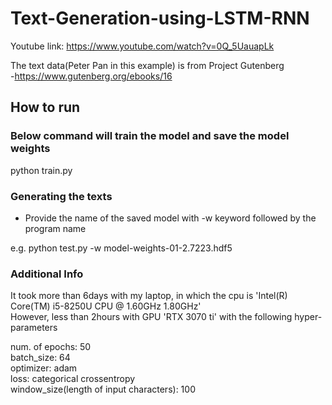 # Text-Generation-using-LSTM-RNN
Youtube link: https://www.youtube.com/watch?v=0Q_5UauapLk <br />

The text data(Peter Pan in this example) is from Project Gutenberg <br />
-https://www.gutenberg.org/ebooks/16

<h2>How to run</h2>

<h3>Below command will train the model and save the model weights</h3>
python train.py

<h3>Generating the texts</h3>
<ul>
  <li>Provide the name of the saved model with -w keyword followed by the program name </li>
</ul>
e.g. python test.py -w model-weights-01-2.7223.hdf5

<h3>Additional Info</h3>
It took more than 6days with my laptop, in which the cpu is 'Intel(R) Core(TM) i5-8250U CPU @ 1.60GHz 1.80GHz' <br />
However, less than 2hours with GPU 'RTX 3070 ti' with the following hyper-parameters

num. of epochs: 50 <br />
batch_size: 64 <br />
optimizer: adam <br />
loss: categorical crossentropy <br />
window_size(length of input characters): 100 <br />

